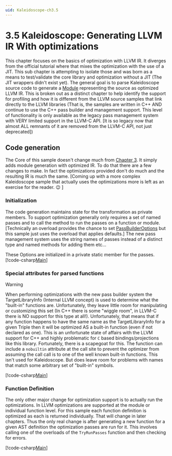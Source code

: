 ```yaml
---
uid: Kaleidoscope-ch3.5
---
```


# 3.5 Kaleidoscope: Generating LLVM IR With optimizations
This chapter focuses on the basics of optimization with LLVM IR. It diverges from
the official tutorial where that mixes the optimization with the use of a JIT. This
sub chapter is attempting to isolate those and was born as a means to test/validate
the core library and optimization without a JIT (The JIT wrappers didn't exist yet).
The general goal is to parse Kaleidoscope source code to generate a [Module](xref:Ubiquity.NET.Llvm.Module)
representing the source as optimized LLVM IR. This is broken out as a distinct
chapter to help identify the support for profiling and how it is different from the
LLVM source samples that link directly to the LLVM libraries (That is, the samples
are written in C++ AND continue to use the C++ pass builder and management support.
This level of functionality is only available as the legacy pass management system
with VERY limited support in the LLVM-C API. [It is so legacy now that almost ALL
remnants of it are removed from the LLVM-C API, not just deprecated])

## Code generation
The Core of this sample doesn't change much from [Chapter 3](xref:Kaleidoscope-ch3). It simply adds
module generation with optimized IR. To do that there are a few changes to make. In
fact the optimizations provided don't do much and the resulting IR is much the same.
[Coming up with a more complex Kaleidoscope sample that actually uses the
optimizations more is left as an exercise for the reader. :wink: ]

### Initialization
The code generation maintains state for the transformation as private members. To
support optimization generally only requires a set of named passes and to call the
method to run the passes on a function or module. [Technically an overload provides
the chance to set [PassBuilderOptions](xref:Ubiquity.NET.Llvm.PassBuilderOptions)
but this sample just uses the overload that applies defaults.] The new pass
management system uses the string names of passes instead of a distinct type and
named methods for adding them etc...

These Options are initialized in a private static member for the passes.
[!code-csharp[Main](CodeGenerator.cs#PrivateMembers)]

### Special attributes for parsed functions
>[!WARNING]
When performing optimizations with the new pass builder system the
TargetLibraryInfo (Internal LLVM concept) is used to determine what the "built-in"
functions are. Unfortunately, they leave little room for manipulating or customizing
this set (In C++ there is some "wiggle room", in LLVM-C there is NO support for
this type at all!). Unfortunately, that means that if any function happens to have
the same name as the TargetLibraryInfo for a given Triple then it will be optimized
AS a built-in function (even if not declared as one). This is an unfortunate state
of affairs with the LLVM support for C++ and highly problematic for `C` based
bindings/projections like this library. Fortunately, there is a scapegoat for this.
The function can include a `nobuiltin` attribute at the call site to prevent the
optimizer from assuming the call call is to one of the well known built-in
functions. This isn't used for Kaleidoscope. But does leave room for problems with
names that match some arbitrary set of "built-in" symbols.

[!code-csharp[Main](CodeGenerator.cs#GetOrDeclareFunction)]


### Function Definition
The only other major change for optimization support is to actually run the
optimizations. In LLVM optimizations are supported at the module or individual
function level. For this sample each function definition is optimized as each is
returned individually. That will change in later chapters. Thus the only real
change is after generating a new function for a given AST definition the
optimization passes are run for it. This involves calling one of the overloads
of the `TryRunPasses` function and then checking for errors.

[!code-csharp[Main](CodeGenerator.cs#FunctionDefinition)]

